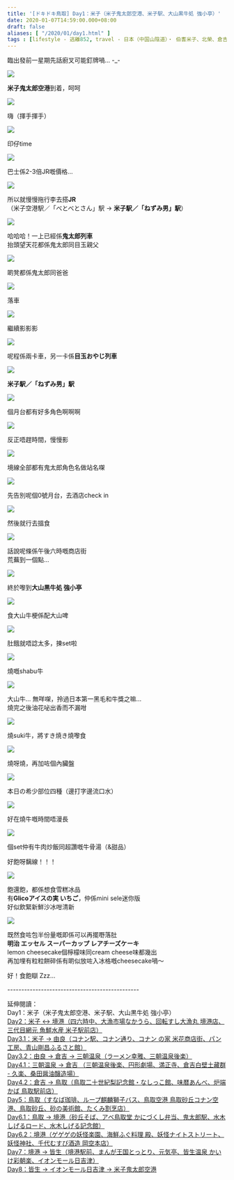 ```yaml
---
title: '[ドキドキ鳥取] Day1：米子（米子鬼太郎空港、米子駅、大山黒牛処 強小亭）'
date: 2020-01-07T14:59:00.000+08:00
draft: false
aliases: [ "/2020/01/day1.html" ]
tags : [lifestyle - 逃離852, travel - 日本（中国山陰道）・ 伯耆米子、北榮、倉吉、因幡鳥取、境港]
---
```


臨出發前一星期先話廚叉可能釘牌喎... -\_-  

![](https://y3olig.ch.files.1drv.com/y4mQyhUgxFJy8iZIbCADbVq6KP4Tce6xApuSBgTF4eloZeinJRwapRcUxhyMdBCuOQaFUcDs3MWspzTQFtRTIpwfBTDyxKJvyIG6sD3pBq4NYGf41tEmz7F2H8qZgAmlKTA3CQHbnXuSddHLnkjUy8xs0SUgDAMbU5D-wJ7XXCw1TmGyBhCLoTWqmRWObD1jXiFFQRbm9kSKIwnfGid4d6vCw?width=660&height=371&cropmode=none)

**米子鬼太郎空港**到着，呵呵  

![](https://y3ooig.ch.files.1drv.com/y4mRlgHd7xK4Z1NSqlHf5yukKgbnZODFmBXfpUuFlxJrnqg-OFeZ6wpuVRFQdvZkqancCEVX1O-RxhueoQcAxz0aqBc1mDcXtHp-n0cftaWNzvS1TLEzBSnzQpq1l06RxQdydWyN0Iwgzi4Yl_AewXRegc9sF1ym1fR2GAGVo708J1sj0WYDPbk85o5XgTP6AErgzWw7gxp6RDwulXP4xrrUQ?width=660&height=371&cropmode=none)

嗨（揮手揮手）  

![](https://zhoiig.ch.files.1drv.com/y4mQb59cD2DI_FtPAD5UbhlN-wZDQIsORyfRGlp_9m25JSxKnPivb6kNSI2s0_H9Xj8__oRz80ZwzgjsZo6u4ecOhkrnID752myjYOCyALhScCNE86ozqDNVnlfpfy9r7_NJmFLZsZ3dzSkBC8mKihIfXivPkIgFs2a1jSEAh08sJYekEQc2MV5IcOK8Gym0jhNTMVCfDLgHdCQD-G9PYFsXw?width=660&height=371&cropmode=none)

印仔time  

![](https://xxogig.ch.files.1drv.com/y4mQxoW_oxC_xn2fF6Omczt5xguR96jttbSQbp4WbzCETgZ2qCcR5o1mT3x8fTJ_5Gs7jBqvquM5832p-L31QM3cC5Rqst8nd22dqiO2tUEYek8lPoo8fM6e4rrIYlf_p5hc03HLnpBn8aHmCBTLCM84i7ahr7cc8GihPo8vc0d-iBUdJj5YgrWmhYl9ySFMfbBnN1KmdSjD8PGSityjR8cQQ?width=660&height=371&cropmode=none)

巴士係2-3倍JR嘅價格...  

![](https://z3mlqw.ch.files.1drv.com/y4mI9JihTPP1Ir0GnxOAQ278JrRcFKnSiUT5oRWOs4ZqpROxSUpNd_Gfnsp_FpNqBSAJ3CKTBoXMqn69CU4Hd1xSD0zzv1pWa5bmj_EUKJrpV2wD7T9gaO2yqbqS1iAW6PAmysn9MGcPhe-hsIXJ9lHouBkJuhlN_L53wnse_cX5krNPZQZZ7UbrwxF2kWhQ63U94d7voLOv2D6lLujCalojg?width=660&height=371&cropmode=none)

所以就慢慢拖行李去搭**JR**  
（米子空港駅／「べとべとさん」駅 → **米子駅／「ねずみ男」駅**）  

![](https://z3mqqw.ch.files.1drv.com/y4mnnHanmQEEWkSWhAiReVJYvHaYdsp87SBZolXCED7hhXPAQlym76qMaxx1Hk2nbSdZs74T7yIn7tl1CynQgqSy7mSfZcP2AXDwnbAIevCgBoL1Ns1SWcXRK5rolAlsy7lfotvdEPgocdSlv2juxbtDAE3cBZbUbCm5B3xs5JMVRZfQKwo2KcDjxsKG8IjDfmHe00Y3_umfvUz8E9vxDw8yA?width=660&height=371&cropmode=none)

哈哈哈！一上已經係**鬼太郎列車**  
抬頭望天花都係鬼太郎同目玉親父  

![](https://yxmlqw.ch.files.1drv.com/y4m3DvX3jGt101PY5uQlReT3An8hhXrSMcv6MZIbxbiyT0NbEGo4jT4fRQquOwKACR5svaM-aNOm6zDFjkbdmvYxgzcqBK-aPJXY3HaToIjoZ3liruFc0iI5PyKy1n--6ouCF0YUIEsThe6YsqzUPSrrXXeZi3MOVrpmmf6d8g4wkNdYA4rGe4LHTGarh9NhZFVEEZDARake9sAnsk9xs54FQ?width=660&height=371&cropmode=none)

啲凳都係鬼太郎同爸爸  

![](https://ynmiqw.ch.files.1drv.com/y4mscGIE_jk5hUVUBKsJerN3pJk2AcprgrBBXCexV7kzVoVokZfufA94ZDviZpcrZOWugTPmd1CXpFKhZ95iVQ-G8ZYDPBl2Di6ENSpCbLY3zp0B9TTABISYWLGyo53Dd0x6GcS0muN__qaP-ncgUKf0ZeInLkv49VGliWDO2aE34Q9pm_9qoDgvgojULN0YbH185xqNXEBkNC8l2Xd3lKDnQ?width=660&height=371&cropmode=none)

落車  

![](https://y3mqqw.ch.files.1drv.com/y4mWbPxXF9Aw1LwE3eeReh6ogSsASHgQNayYEzeVVUjx0OJuVvytcGyEaDwC91Bm6KL0d43uwX-iLkrrlqnQgxRyrbHi_gZnPe2zpU4B-O617vZHCDWgmG1J8GCwejfeeeBq0Pjglapb2ZPzMmlLkd04R1JfV_4AGpbOa7ealNBsjpL2pUdvQBQGDAGVVBhcM_LrgCkPO159Z2JmMueSWGttA?width=660&height=371&cropmode=none)

繼續影影影  

![](https://y3miqw.ch.files.1drv.com/y4mmigKR1EgAOjtCh5b1hn2yIio5gYbcS07P-bN3ej5tcjET2Btl3fqccNu-5yA-kF4IkN2FX81d8UzTS64qwbw7pakMwMFRfBTqa_FzfsV6kDTuDBfT5s0Q5_YdDc2JvLqlENcQmG51wrObiSR0t5ouq1uDzkEeK8UxB3xphtn2F1c3xnQGWU1ajfxykn4yqkcfj3D5w4KP6K8IF4ECAmjxQ?width=660&height=371&cropmode=none)

呢程係兩卡車，另一卡係**目玉おやじ列車**  

![](https://ynmmqw.ch.files.1drv.com/y4m-kKmSlKxcQTxCNAbb1dwIerZyzGThQ0lZ6Ki1w3RIV56y7JfD2W4xHnejEIDfZ3TXHHC-nPoCktCnQ0gcCIcYfwAf4AqwJok1xv7jQjQ_uwlAoajJT4GKiuyPA37ozfwZ2dKEPZoo1sw2Ct_hMWdiGUouyjUGA_QbJoABPUNFTz-Pk743aanBJ5HvfMpMiE6oFx4dsGkCt1ptRQNRLqsfw?width=660&height=371&cropmode=none)

**米子駅／「ねずみ男」駅**  

![](https://y3mkqw.ch.files.1drv.com/y4mqqZ8Wwvv0nRikYHwd-Se8SZXNBuimXXZni8k3t0Pwld8Rn0I5vxN3IrlUWqmgWXZPLt8hQeGx7ypXZs5c8CkJF_cMLdMIYPLz8uPVG8ysvA1asIRzu8sJLdgYgoJvbhvVovyLlRW20JF5admf0N222-zlVb0pyBEUZkmDqcqvXMdy-GdyBIzMSO6A07zgiOzOgZT5qlZCvfjIu17mNVgww?width=660&height=371&cropmode=none)

個月台都有好多角色啊啊啊  

![](https://y3mlqw.ch.files.1drv.com/y4m8xBYSOPA9vOrA4poYQTIFPAgjKABWr1WRC4Ji6g-fIqXjK8kFAmAU9w_pGrlgIhOVUPmCZ6ENwC0Cavv0lyRe5ne6Z0YwDCCZf9OxPuzI7n-6mBxJq_VEvbkNpsLDRo-nyXjl5OM1xmCeOpy1J4rvEiUSUL5GCfhwBFp-rnbzzQ7pfyWw5bifZQjBHIZoA1JI_UCNtaBeJZnNobE5xR6ZQ?width=371&height=660&cropmode=none)

反正唔趕時間，慢慢影  

![](https://ynmoqw.ch.files.1drv.com/y4mVsoMatr3X5pXQY6Hl6gHQww7jpT7rALI4J_s5jlkJiTcDsVXCRfHYiBckggFYm84NPjtb5VPEX1yx4Or2c7qZwGUqodxBtYmWJ6p3hKZSAdku0U2tmFvrLwwEsJ_NH3vSwb90GswD-jZVCTHPcmKDGC9hyRCz-v05lxDq3D3U6J1X8Q0VA0N4or_0Fvi0J2emUrN7Q5g7Gr-HPiNVSXqbg?width=660&height=371&cropmode=none)

境線全部都有鬼太郎角色名做站名㗎  

![](https://yxmqqw.ch.files.1drv.com/y4mzdZhM4nqp9NpAPQheO8tWAYFFBHK6c9aHjTu7eDd63OWp77XedKqqZGdP8BcKRbYt0M0x93kT3Rdth0_WwRjiNYzvDq-CXDwZYHrLzYv0_tAijNeH8PZly7cPnmf3qEeB2GjTjqFgCfrAPtD2_oxCxgSZ-GYeRywapzELM06Ly1Edphfey2NdzybKtNrOIZXNc19pMJ3r4PC6M4BLLTz8A?width=371&height=660&cropmode=none)

先告別呢個0號月台，去酒店check in  

![](https://zhmpqw.ch.files.1drv.com/y4moDK-5lGK8Cf_iyrz2gE24xoRYJv6_25CW_GtDTyiGm5NfCqHtaxVLyjkF7T7FOqKAyISeuCHozT-lUlS0zulztt78M727S9y5DGDxQcAkORKzqJj5pSGjtfdQjBul_3XBf3nmfhbhDsFh4lrxplplvFweFouXwZYm6v6acwKCjJYofrREW44QTjBkjNor9YuL2W4EUeFnUPYL6Ulkd322w?width=660&height=371&cropmode=none)

然後就行去搵食  

![](https://xxmiqw.ch.files.1drv.com/y4mJVudWM1oZiu3y9AnJMBuNrrtnCuGUFYcg_v2aU1oTEKOzXPgLmGmtMiWsbNtZUhHLT0Tavcbhkhr6h2fldcOqrU_8FtwSdiIrb1qORBHZYpFGxc-ZI2I1d7QULZC-IjX9MZgy3hRdKHzWUSJIIFaNxMTv4Pb89ioKr1u6ycTb4dfKNLqF6Xbpa6zcRRBy-LyQICq7XNrxrWaFCgtPGjl0A?width=660&height=371&cropmode=none)

話說呢條係午後六時嘅商店街  
荒蕪到一個點...  

![](https://xxmkqw.ch.files.1drv.com/y4m6iSZkIYE7aZJPHmraw5O3XBpynLeeyUWQBkx7lcG3DqhYuAzR0IAus1DZp3532gjnbOKWpPnNRlonIZt9YrUtPqRP6TIGh4TeTt5CkPxAMPh0Jn8On0XAq4IT4I8sDFCGTAb8TJoU7_GGmFWui56cUpWgjBSlR8PUtqDF936eaQmqDszY7IrHeGOT2HuCYTZAJOg5nnD1xoB2sJowRjbiA?width=660&height=371&cropmode=none)

終於嚟到**大山黒牛処 強小亭**  

![](https://xxmmqw.ch.files.1drv.com/y4mZUtOqs6sCZNirWHR6F3YQPkeiUOWi696XunD1RnpNjQ4CVKoHTlPYDSP2Iji4PX0QnHHchPwgwwz7R3fSLIc8sBJD4FqYVZLhHHphfjBXtodIA87R5FrL-tLVeDwmndPApZscHOoKar3ms3T6HBUL_dIIZJwZt4ZFsgxV8WQkrJPqJ2LyznIvT0TvNAZRKjP47XPLKuera1AyuazTgXYMQ?width=660&height=371&cropmode=none)

食大山牛梗係配大山啤

![](https://xxmoqw.ch.files.1drv.com/y4ml8cc4GYgkXQTaSIcH-hqm75BuJuWOVxbRNArVPQwG0qCVb3wWyu0aGt3VJEToijqQhxrdVEbc_sqMlKkBJTZQp9XtXVwx-aovCf-BbM6Ux1kSEI_xvA3AQWlVQOSzmGSrW2gpt4XfJmfQDWMGyUMISVwSd2wZxsegvy3NUQtt0n2xq0IF1QJHzlv-M159JRPbTWASDJML_nMt4GJGkfURw?width=660&height=371&cropmode=none)

肚餓就唔諗太多，揀set啦

![](https://xnmiqw.ch.files.1drv.com/y4mun724DS1X97mPk-LFO_ktuCsuHX9KxNPxwqZoHxocNguYT5TTk35lYp6xBo9gFvmYn5NAnsEHNGmGDPPsja0lYZEahTwIyyK0dpnkpWruaLgzQ4lmsWqBiov9TZCsBwBDb1w9ibqkexVC8usY0p_93hW7D9_kAlckQhJFG7eCIaf5vFZLui0w_xHlIvW44fwzrzpUq0WHfbypuSm2IW1AQ?width=660&height=371&cropmode=none)

燒嘅shabu牛

![](https://xxmqqw.ch.files.1drv.com/y4mHi7oC3nUTU3IQX8xzs_DQ5GY8TIPhaWoTOBUGsVN2AJg0DtrIvAPZk0afGarVHvLeXNDOrtniStxQySL42jUF-LKNvBxvfArBimvN3ih2w2eviSPhTdsDIW9LbjH-LO6iU0zaxzn8K0otFajp3jKRsbGbqKq1aWKUnp0b18duPUy9-7Wj5d6rQptRxy1tirXwRvJBmJqqIYizAGaiHyrWA?width=660&height=371&cropmode=none)

大山牛... 無咩㗎，拎過日本第一黑毛和牛獎之嘛...  
燒完之後油花咇出香而不漏咁

![](https://xnmhqw.ch.files.1drv.com/y4muMk69dtn5uE7ctRppt6uK_CYrdsPBJ8BgLGnVwMlxmobH_GeS2T5lEv_FqychDH5TUqLIe88Zq4LwfHQ-TptofYv-_ACKqdkmwgrm83DGeatrVXdGcvBHhbuf6AmYefwdDJ-nfl8WB4DMlJmyN-z3IewT0wCeoCGT5xC-gGIHb0fxvuuYN3tRIROWeVumCVfAPW2OL4gUxP5gB_5REaO_w?width=660&height=371&cropmode=none)

燒suki牛，將すき焼き燒嚟食

![](https://xnmnqw.ch.files.1drv.com/y4mmAwn_rJj36oRk7RoDE_0wSz6tInSp0qjU256X-lT5uGo1YhBM4CFvT66VSMBi2DU1ZdagxVYOO1OyBZk2hzST7nvubCoZDWEHRohENnVV5OGnk9U0QSnuDIAoOMIhWIEQVJach3wIDoOC2-keEi6GRBVET9nTTT2LetwXsB-3EtzPHraLX-e09FuoKCKLEgc72ykWZMGqUvy_6qP02Y6nA?width=660&height=371&cropmode=none)

燒呀燒，再加咗個內臟盤

![](https://zxn7qa.ch.files.1drv.com/y4mwQPhjQkHgxvEgKKEuOa9SwLo6jxMK_T-QemTxu5e8YZZmpMFP0QCMr8ncWWEYFkGRRvHiZLD4FF8dea1q7SVWGkeshNYh7n2d-oNkxEv2XgOb6vB675tiaQagy8tkcA0jyem2PyAwkI5d-XOlCWBzsnVGl144dx3S6nK1Mq3myXXBBQ611k0Wl9xIspky0J2-ZYPFOn4jSnAvXHO0hPh2Q?width=660&height=371&cropmode=none)

本日の希少部位四種（邊打字邊流口水）

![](https://zxn8qa.ch.files.1drv.com/y4mPhWx7L_PFguRXzcWd71iuw1uygijbOhlIT8SVC-Ynd1mj-xVfs3YOEreJ1cVIENht50U9r4r168f-HX_h4hjin4h2Q3Ebh2Ui49lL39AexehbF4m9E5ys9x1CL8JjYH25pI6IpCFdErJTbROLDxMAQkaSmGWw6IeUx8D872xV7duawbFqbuWHP-NldZtJJQt8JD_how6tI4Hriz7RYJPGA?width=660&height=371&cropmode=none)

好在燒牛嘅時間唔漫長

![](https://znn6qa.ch.files.1drv.com/y4mDh7ngQQvy74MARJ4Q-jTlOf6lKnWxQIMclEj7PVX3apYqw8h6FqpkEsrtGh53CWSPa5mK-DOS9R7wUEdQBh3GN1uq5iPnYbn9brw-Wyc3JIiOEXxZAb7hN6YAR6VxZWnwplVMfrgfotaxk2xWBtWBwI4qnbeIFnoubnZlQFoxUtFm_wLmtaNv2J9TYjjj4ri6TOGy3g_xnIO9qTIVQyayw?width=660&height=371&cropmode=none)

個set仲有牛肉炒飯同超讚嘅牛骨湯（&甜品）

好飽呀黐線！！！

![](https://0hn6qa.ch.files.1drv.com/y4meEhV0K8fpfgvvWNfBWYzSV1sH5xTG7ynjhQ9wnojO99-cAlzq-SIgRdOqq_wFfOFh2-0U6EIf1bjDUfyA12C54uciYQba5FP1-JSPUW0wOw512whAXtmBjs5qCED8MCie6zZC3lL3USLCla1C3_0ZJJvduDWSzCjDTgHRaPBCs7XbrkkfTPo7Shx_LvT0ySIJGVjwuQDDYuQ8K1a_-wu-g?width=660&height=371&cropmode=none)

飽還飽，都係想食雪糕冰品  
有**Glicoアイスの実 いちご**，仲係mini sele迷你版  
好似飲緊新鮮沙冰咁清新  

![](https://0hn9qa.ch.files.1drv.com/y4mtsKdFktUzY5Y1nAxZh_eSdKf2RFIzIgihfK7iVTI-AfV1_GGp-CBWMttWdF1hCRPf3d72IcBJBJBKn2Zoq54a32LMCo53XYPbE6Uf6uoglYNqWdw6P6ND6btUhjNJZG-ZehP_eu7Z8gwQB5bUx4aEPA1znEyKPw-q-DOHfkXh6UmWf5pXeMq-yKIbk4pag2SHd3oSJaPXPTFo7SjnFgBHQ?width=660&height=371&cropmode=none)

既然食咗包半份量嘅即係可以再擺嘢落肚  
**明治 エッセル スーパーカップ レアチーズケーキ**  
lemon cheesecake個檸檬味同cream cheese味都幾出  
再加埋有粒粒餅碎係有啲似放咗入冰格嘅cheesecake喎～  
  
  
好！食飽瞓 Zzz...  
  
\-----------------------------------------------  
  
延伸閱讀：  
Day1：米子（米子鬼太郎空港、米子駅、大山黒牛処 強小亭）  
[Day2：米子 ↔ 境港（四六時中、大漁市場なかうら、回転すし大漁丸 境港店、三代目網元 魚鮮水産 米子駅前店）](https://www.hidie.net/2020/01/day2.html)  
[Day3.1：米子 → 由良（コナン駅、コナン通り、コナン の家 米花商店街、パン工房、青山剛昌ふるさと館）](https://www.hidie.net/2020/01/day31.html)  
[Day3.2：由良 → 倉吉 → 三朝温泉（ラーメン幸雅、三朝温泉後楽）](https://www.hidie.net/2020/01/day32.html)  
[Day4.1：三朝温泉 → 倉吉 （三朝温泉後楽、円形劇場、満正寺、倉吉白壁土藏群 - 久楽、桑田醤油醸造場）](https://www.hidie.net/2020/02/day41.html)  
[Day4.2：倉吉 → 鳥取（鳥取二十世紀梨記念館・なしっこ館、味暦あんべ、炉端かば 鳥取駅前店）](https://www.hidie.net/2020/02/day42.html)  
[Day5：鳥取（すなば珈琲、ループ麒麟獅子バス、鳥取空港 鳥取砂丘コナン空港、鳥取砂丘、砂の美術館、たくみ割烹店）](https://www.hidie.net/2020/02/day5.html)  
[Day6.1：鳥取 → 境港（砂丘そば、アベ鳥取堂 かにづくし弁当、鬼太郎駅、水木しげるロード、水木しげる記念館）](https://www.hidie.net/2020/02/day61.html)  
[Day6.2：境港（ゲゲゲの妖怪楽園、海鮮ふぐ料理 殿、妖怪ナイトストリート、妖怪神社、千代むすび酒造 岡空本店）](https://www.hidie.net/2020/02/day62.html)  
[Day7：境港 → 皆生（境港駅前、まんが王国とっとり、元気亭、皆生温泉 かいけ彩朝楽、イオンモール日吉津）](https://www.hidie.net/2020/02/day7.html)  
[Day8：皆生 → イオンモール日吉津 → 米子鬼太郎空港](https://www.hidie.net/2020/02/day8.html)